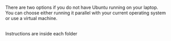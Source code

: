 
There are two options if you do not have Ubuntu running on your laptop.
<br /> You can choose either running it parallel with your current operating system or use a virtual machine.

<br /> Instructions are inside each folder
